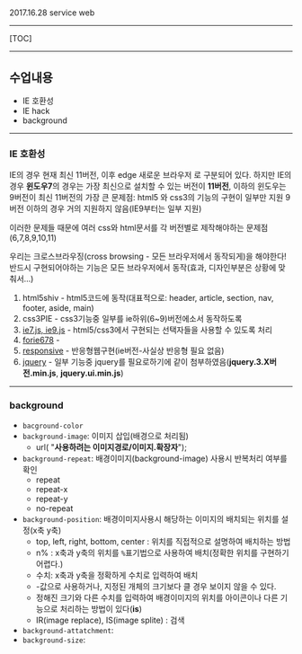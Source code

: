 #  

2017.16.28 service web

------

[TOC]

------

## 수업내용

- IE 호환성
- IE hack
- background

------

### IE 호환성

IE의 경우 현재 최신 11버전, 이후 edge 새로운 브라우저 로 구분되어 있다.
하지만 IE의 경우 **윈도우7**의 경우는 가장 최신으로 설치할 수 있는 버전이 **11버전**, 이하의 윈도우는 9버전이 최신
11버전의 가장 큰 문제점: html5 와 css3의 기능의 구현이 일부만 지원
9버전 이하의 경우 거의 지원하지 않음(IE9부터는 일부 지원)

이러한 문제들 때문에 여러 css와 html문서를 각 버전별로 제작해야하는 문제점(6,7,8,9,10,11)

우리는 크로스브라우징(cross browsing - 모든 브라우저에서 동작되게)을 해야한다!
반드시 구현되어야하는 기능은 모든 브라우저에서 동작(효과, 디자인부분은 상황에 맞춰서...)

1. html5shiv - html5코드에 동작(대표적으로: header, article, section, nav, footer, aside, main)
2. css3PIE - css3기능중 일부를 ie하위(6~9)버전에소서 동작하도록 
3. [ie7.js, ie9.js](https://code.google.com/archive/p/ie7-js/) - html5/css3에서 구현되는 선택자들을 사용할 수 있도록 처리
4. [forie678](https://code.google.com/archive/p/forie678/) - 
5. [responsive](https://github.com/scottjehl/Respond) - 반응형웹구현(ie버전-사실상 반응형 필요 없음)
6. [jquery](http://code.jquery.com) -  일부 기능중 jquery를 필요로하기에 같이 첨부하였음(**jquery.3.X버전.min.js**,  **jquery.ui.min.js**)

------

### background

- `bacground-color`
- `background-image`: 이미지 삽입(배경으로 처리됨)
  - url( "**사용하려는 이미지경로/이미지.확장자**");
- `background-repeat`: 배경이미지(background-image) 사용시 반복처리 여부를 확인
  - repeat
  - repeat-x
  - repeat-y
  - no-repeat
- `background-position`: 배경이미지사용시 해당하는 이미지의 배치되는 위치를 설정(x축  y축)
  - top, left, right, bottom, center : 위치를 직접적으로 설명하여 배치하는 방법
  - n% : x축과 y축의 위치를 `%`표기법으로 사용하여 배치(정확한 위치를 구현하기 어렵다.)
  - 수치:  x축과 y축을 정확하게 수치로 입력하여 배치
  - -값으로 사용하거나, 지정된 개체의 크기보다 클 경우 보이지 않을 수 있다.
  - 정해진 크기와 다른 수치를 입력하여 배경이미지의 위치를 아이콘이나 다른 기능으로 처리하는 방법이 있다(**is**)
  - IR(image replace), IS(image splite) : 검색
- `background-attatchment`:
- `background-size`:



































